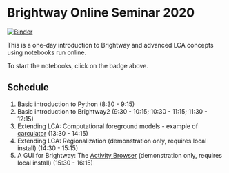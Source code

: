# Brightway Online Seminar 2020

[![Binder](https://mybinder.org/badge_logo.svg)](https://mybinder.org/v2/gh/PoutineAndRosti/Brightway-Seminar-2020/master)

This is a one-day introduction to Brightway and advanced LCA concepts using notebooks run online.

To start the notebooks, click on the badge above.

## Schedule

1. Basic introduction to Python (8:30 - 9:15)
2. Basic introduction to Brightway2 (9:30 - 10:15; 10:30 - 11:15; 11:30 - 12:15)
3. Extending LCA: Computational foreground models - example of [carculator](https://github.com/romainsacchi/carculator) (13:30 - 14:15)
4. Extending LCA: Regionalization (demonstration only, requires local install) (14:30 - 15:15)
5. A GUI for Brightway: The [Activity Browser](https://github.com/LCA-ActivityBrowser/activity-browser) (demonstration only, requires local install) (15:30 - 16:15)
